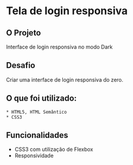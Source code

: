# Tela de login responsiva

## O Projeto

Interface de login responsiva no modo Dark
## Desafio

Criar uma interface de login responsiva do zero.

## O que foi utilizado:

    * HTML5, HTML Semântico
    * CSS3

## Funcionalidades

-   CSS3 com utilização de Flexbox
-   Responsividade
